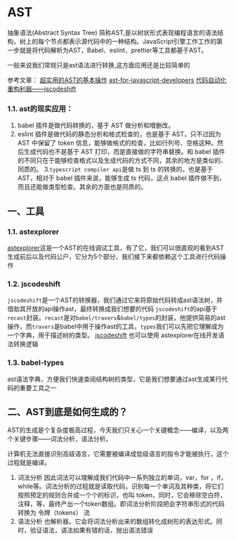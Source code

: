 # AST

 抽象语法(Abstract Syntax Tree) 简称AST,是以树状形式表现编程语言的语法结构，树上的每个节点都表示源代码中的一种结构。JavaScript引擎工作工作的第一步就是将代码解析为AST，Babel、eslint、prettier等工具都基于AST。
  
 一般来说我们常规只是ast语法进行转换,这方面应用还是比较简单的

参考文章：
 [超实用的AST的基本操作](https://juejin.cn/post/6984972209240408078)
 [ast-for-javascript-developers](https://juejin.cn/post/6844903725228621832)
 [代码自动化重构利器——jscodeshift ](https://juejin.cn/post/6934911685220106253)

### 1.1. ast的现实应用：
1. babel 插件是做代码转换的，基于 AST 做分析和增删改。
2. eslint 插件是做代码的静态分析和格式检查的，也是基于 AST，只不过因为 AST 中保留了 token 信息，能够做格式的检查，比如行列号、空格这种。然后生成代码也不是基于 AST 打印，而是直接做的字符串替换。和 babel 插件的不同只在于能够检查格式以及生成代码的方式不同，其余的地方是类似的、同质的。
3.`typescript compiler api`是做 ts 到 ts 的转换的，也是基于 AST，相对于 babel 插件来说，能够生成 ts 代码，这点 babel 插件做不到，而且还能做类型检查。其余的方面也是同质的。

 
## 一、工具
 ### 1.1. astexplorer
  [astexplorer](https://astexplorer.net/)这是一个AST的在线调试工具，有了它，我们可以很直观的看到AST生成前后以及代码公户，它分为5个部分，我们接下来都依赖这个工具进行代码操作

 ### 1.2. jscodeshift
 `jscodeshift`是一个AST的转换器，我们通过它来将原始代码转成ast语法树，并借助其开放的api操作ast，最终转换成我们想要的代码
 `jscodeshift`的api基于`recast`封装。`recast`是对`babel/travers`&`babel/types`的封装，他提供简易的ast操作，而`travers`是babel中用于操作ast的工具，`types`我们可以先把它理解成为一个字典，用于描述树的类型。
  [jscodeshift](https://github.com/facebook/jscodeshift) 
  也可以使用 astexplorer在线开发语法转换逻辑

 ### 1.3. babel-types
  ast语法字典，方便我们快速查阅结构树的类型，它是我们想要通过ast生成某行代码的重要工具之一


## 二、AST到底是如何生成的？



AST的生成是个复杂度极高过程，今天我们只关心一个关键概念——编译，以及两个关键步骤——词法分析，语法分析。



计算机无法直接识别高级语言，它需要被编译成低级语言的指令才能被执行，这个过程就是编译。


1. 词法分析
   因此词法可以理解成我们代码中一系列独立的单词，var，for ，if，while等。词法分析的过程就是读取代码，识别每一个单词及其种类，将它们按照预定的规则合并成一个个的标识，也叫 token，同时，它会移除空白符，注释，等，最终产出一个token数组。即词法分析阶段把会字符串形式的代码转换为 令牌（tokens） 流
2. 语法分析
    也解析器。它会将词法分析出来的数组转化成树形的表达形式。同时，验证语法，语法如果有错的话，抛出语法错误

 